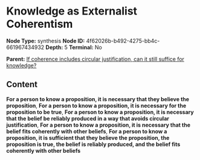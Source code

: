 # Knowledge as Externalist Coherentism

**Node Type:** synthesis
**Node ID:** 4f62026b-b492-4275-bb4c-661967434932
**Depth:** 5
**Terminal:** No

**Parent:** [If coherence includes circular justification, can it still suffice for knowledge?](if-coherence-includes-circular-justification-can-it-still-suffice-for-knowledge-antithesis-8030c483-2f8c-4057-901b-5a4f445f51b7.md)

## Content

**For a person to know a proposition, it is necessary that they believe the proposition**, **For a person to know a proposition, it is necessary for the proposition to be true**, **For a person to know a proposition, it is necessary that the belief be reliably produced in a way that avoids circular justification**, **For a person to know a proposition, it is necessary that the belief fits coherently with other beliefs**, **For a person to know a proposition, it is sufficient that they believe the proposition, the proposition is true, the belief is reliably produced, and the belief fits coherently with other beliefs**
